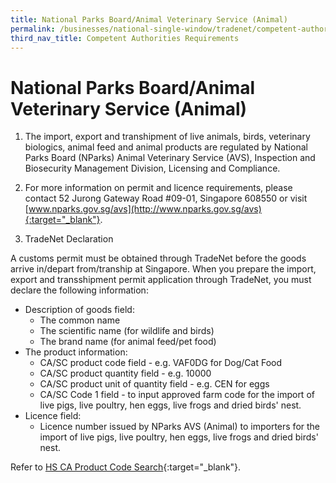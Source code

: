 ```yaml
---
title: National Parks Board/Animal Veterinary Service (Animal)
permalink: /businesses/national-single-window/tradenet/competent-authorities-requirements/AVS-Animals
third_nav_title: Competent Authorities Requirements
---
```



# National Parks Board/Animal Veterinary Service (Animal)

1) The import, export and transhipment of live animals, birds, veterinary biologics, animal feed and animal products are regulated by  National Parks Board (NParks) Animal Veterinary Service (AVS), Inspection and Biosecurity Management Division, Licensing and Compliance.

2) For more information on permit and licence requirements, please contact 52 Jurong Gateway Road #09-01, Singapore 608550 or visit [www.nparks.gov.sg/avs](http://www.nparks.gov.sg/avs){:target="_blank"}.

3) TradeNet Declaration

A customs permit must be obtained through TradeNet before the goods arrive in/depart from/tranship at Singapore. When you prepare the import, export and transshipment permit application through TradeNet, you must declare the following information:

-   Description of goods field:
    -   The common name
    -   The scientific name (for wildlife and birds)
    -   The brand name (for animal feed/pet food)
-   The product information:
    -   CA/SC product code field - e.g. VAF0DG for Dog/Cat Food
    -   CA/SC product quantity field - e.g. 10000
    -   CA/SC product unit of quantity field - e.g. CEN for eggs
    -   CA/SC Code 1 field - to input approved farm code for the import of live pigs, live poultry, hen eggs, live frogs and dried birds' nest.
-   Licence field:
    -   Licence number issued by NParks AVS (Animal) to importers for the import of live pigs, live poultry, hen eggs, live frogs and dried birds' nest.

Refer to  [HS CA Product Code Search](https://www.tradenet.gov.sg/tradenet/portlets/search/searchHSCA/searchInitHSCA.do){:target="_blank"}.
